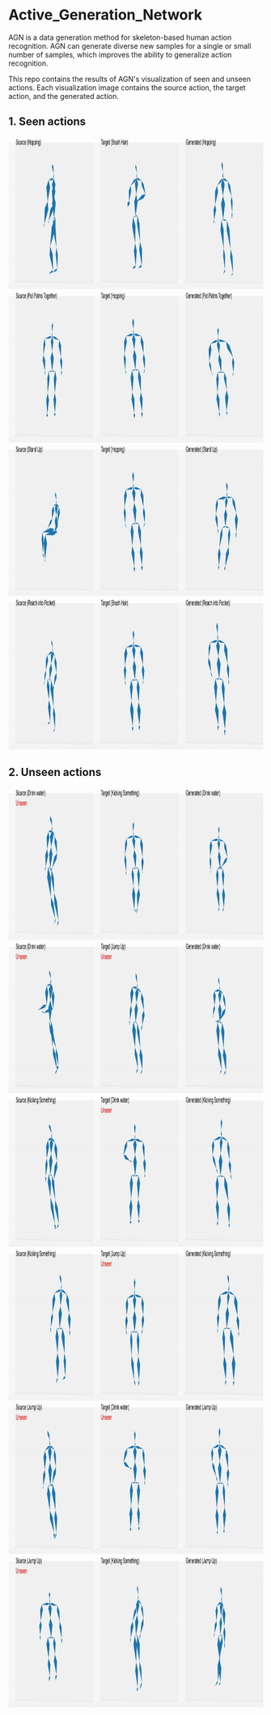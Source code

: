# Active_Generation_Network
AGN is a data generation method for skeleton-based human action recognition. AGN can generate diverse new samples for a single or small number of samples, which improves the ability to generalize action recognition. 

This repo contains the results of AGN's visualization of seen and unseen actions. Each visualization image contains the source action, the target action, and the generated action.

## 1. Seen actions

<div align="center">
<img src="https://github.com/imustwangxin/Active_Generation_Network/blob/main/SeenActions/26-04output.gif" width="1200" height="300"> 
</div>

<div align="center">
<img src="https://github.com/imustwangxin/Active_Generation_Network/blob/main/SeenActions/39-26output.gif" width="1200" height="300"> 
</div>

<div align="center">
<img src="https://github.com/imustwangxin/Active_Generation_Network/blob/main/SeenActions/09-26output.gif" width="1200" height="300"> 
</div>

<div align="center">
<img src="https://github.com/imustwangxin/Active_Generation_Network/blob/main/SeenActions/25-04output.gif" width="1200" height="300"> 
</div>

## 2. Unseen actions

<div align="center">
<img src="https://github.com/imustwangxin/Active_Generation_Network/blob/main/UnseenActions/01-24output.gif" width="1200" height="300"> 
</div>

<div align="center">
<img src="https://github.com/imustwangxin/Active_Generation_Network/blob/main/UnseenActions/01-27output.gif" width="1200" height="300"> 
</div>

<div align="center">
<img src="https://github.com/imustwangxin/Active_Generation_Network/blob/main/UnseenActions/24-01output.gif" width="1200" height="300"> 
</div>

<div align="center">
<img src="https://github.com/imustwangxin/Active_Generation_Network/blob/main/UnseenActions/24-27output.gif" width="1200" height="300"> 
</div>

<div align="center">
<img src="https://github.com/imustwangxin/Active_Generation_Network/blob/main/UnseenActions/27-01output.gif" width="1200" height="300"> 
</div>

<div align="center">
<img src="https://github.com/imustwangxin/Active_Generation_Network/blob/main/UnseenActions/27-24output.gif" width="1200" height="300"> 
</div>
